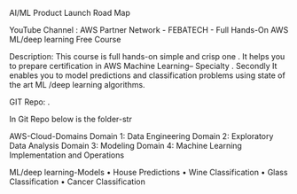 AI/ML Product Launch Road Map

YouTube Channel :
AWS Partner Network - FEBATECH - Full Hands-On AWS ML/deep learning Free Course

Description:
This course is full hands-on simple and crisp one . It helps you to prepare certification in AWS Machine Learning–
Specialty . Secondly It enables you to model predictions and classification problems using state of the art ML /deep
learning algorithms.

GIT Repo: <febatech-hands-on-ml-with-aws-services> .

In Git Repo below is the folder-str

AWS-Cloud-Domains
Domain 1: Data Engineering
Domain 2: Exploratory Data Analysis
Domain 3: Modeling
Domain 4: Machine Learning Implementation and Operations

ML/deep learning-Models
• House Predictions
• Wine Classification
• Glass Classification
• Cancer Classification
